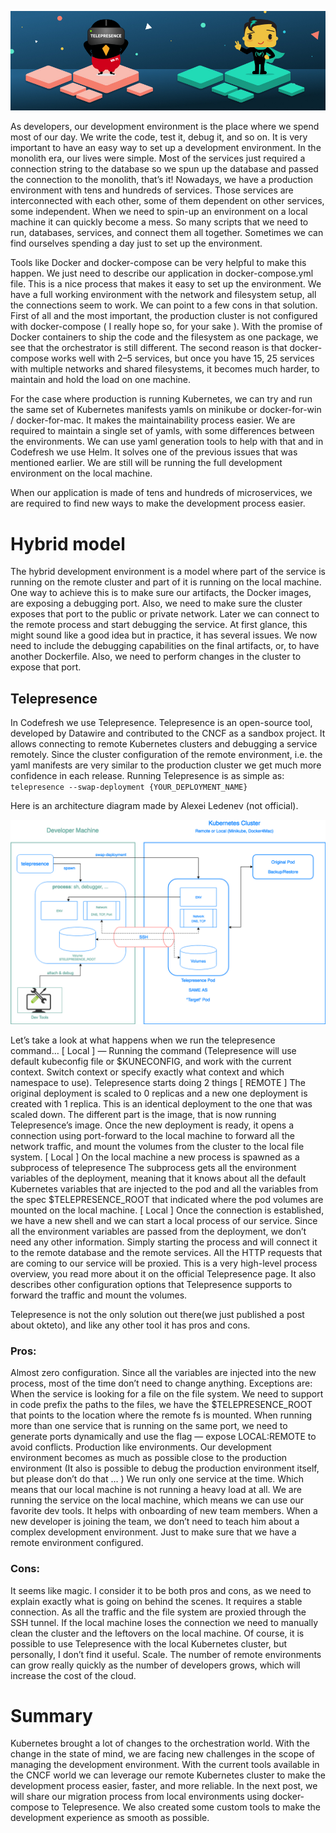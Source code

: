 ![cover](imgs/cover.png)

As developers, our development environment is the place where we spend most of our day. We write the code, test it, debug it, and so on. It is very important to have an easy way to set up a development environment. In the monolith era, our lives were simple. Most of the services just required a connection string to the database so we spun up the database and passed the connection to the monolith, that’s it!
Nowadays, we have a production environment with tens and hundreds of services. Those services are interconnected with each other, some of them dependent on other services, some independent. When we need to spin-up an environment on a local machine it can quickly become a mess. So many scripts that we need to run, databases, services, and connect them all together. Sometimes we can find ourselves spending a day just to set up the environment.

Tools like Docker and docker-compose can be very helpful to make this happen. We just need to describe our application in docker-compose.yml file. This is a nice process that makes it easy to set up the environment. We have a full working environment with the network and filesystem setup, all the connections seem to work. We can point to a few cons in that solution. First of all and the most important, the production cluster is not configured with docker-compose ( I really hope so, for your sake ). With the promise of Docker containers to ship the code and the filesystem as one package, we see that the orchestrator is still different. The second reason is that docker-compose works well with 2–5 services, but once you have 15, 25 services with multiple networks and shared filesystems, it becomes much harder, to maintain and hold the load on one machine.

For the case where production is running Kubernetes, we can try and run the same set of Kubernetes manifests yamls on minikube or docker-for-win / docker-for-mac. It makes the maintainability process easier. We are required to maintain a single set of yamls, with some differences between the environments. We can use yaml generation tools to help with that and in Codefresh we use Helm. It solves one of the previous issues that was mentioned earlier. We are still will be running the full development environment on the local machine.

When our application is made of tens and hundreds of microservices, we are required to find new ways to make the development process easier.

# Hybrid model

The hybrid development environment is a model where part of the service is running on the remote cluster and part of it is running on the local machine.
One way to achieve this is to make sure our artifacts, the Docker images, are exposing a debugging port. Also, we need to make sure the cluster exposes that port to the public or private network. Later we can connect to the remote process and start debugging the service. At first glance, this might sound like a good idea but in practice, it has several issues. We now need to include the debugging capabilities on the final artifacts, or, to have another Dockerfile. Also, we need to perform changes in the cluster to expose that port.

## Telepresence

In Codefresh we use Telepresence.
Telepresence is an open-source tool, developed by Datawire and contributed to the CNCF as a sandbox project. It allows connecting to remote Kubernetes clusters and debugging a service remotely. Since the cluster configuration of the remote environment, i.e. the yaml manifests are very similar to the production cluster we get much more confidence in each release.
Running Telepresence is as simple as:  
`telepresence --swap-deployment {YOUR_DEPLOYMENT_NAME}`

Here is an architecture diagram made by Alexei Ledenev (not official).

![cover](imgs/diagram.png)

Let’s take a look at what happens when we run the telepresence command…
[ Local ] — Running the command (Telepresence will use default kubeconfig file or $KUNECONFIG, and work with the current context. Switch context or specify exactly what context and which namespace to use). Telepresence starts doing 2 things
[ REMOTE ] The original deployment is scaled to 0 replicas and a new one deployment is created with 1 replica. This is an identical deployment to the one that was scaled down. The different part is the image, that is now running Telepresence’s image. Once the new deployment is ready, it opens a connection using port-forward to the local machine to forward all the network traffic, and mount the volumes from the cluster to the local file system.
[ Local ] On the local machine a new process is spawned as a subprocess of telepresence
The subprocess gets all the environment variables of the deployment, meaning that it knows about all the default Kubernetes variables that are injected to the pod and all the variables from the spec
$TELEPRESENCE_ROOT that indicated where the pod volumes are mounted on the local machine.
[ Local ] Once the connection is established, we have a new shell and we can start a local process of our service. Since all the environment variables are passed from the deployment, we don’t need any other information. Simply starting the process and will connect it to the remote database and the remote services. All the HTTP requests that are coming to our service will be proxied.
This is a very high-level process overview, you read more about it on the official Telepresence page. It also describes other configuration options that Telepresence supports to forward the traffic and mount the volumes.

Telepresence is not the only solution out there(we just published a post about okteto), and like any other tool it has pros and cons.

### Pros:

Almost zero configuration. Since all the variables are injected into the new process, most of the time don’t need to change anything.
Exceptions are:
When the service is looking for a file on the file system. We need to support in code prefix the paths to the files, we have the $TELEPRESENCE_ROOT that points to the location where the remote fs is mounted.
When running more than one service that is running on the same port, we need to generate ports dynamically and use the flag — expose LOCAL:REMOTE to avoid conflicts.
Production like environments. Our development environment becomes as much as possible close to the production environment (It also is possible to debug the production environment itself, but please don’t do that … )
We run only one service at the time. Which means that our local machine is not running a heavy load at all.
We are running the service on the local machine, which means we can use our favorite dev tools.
It helps with onboarding of new team members. When a new developer is joining the team, we don’t need to teach him about a complex development environment. Just to make sure that we have a remote environment configured.

### Cons:
It seems like magic. I consider it to be both pros and cons, as we need to explain exactly what is going on behind the scenes.
It requires a stable connection. As all the traffic and the file system are proxied through the SSH tunnel. If the local machine loses the connection we need to manually clean the cluster and the leftovers on the local machine. Of course, it is possible to use Telepresence with the local Kubernetes cluster, but personally, I don’t find it useful.
Scale. The number of remote environments can grow really quickly as the number of developers grows, which will increase the cost of the cloud.

# Summary
Kubernetes brought a lot of changes to the orchestration world. With the change in the state of mind, we are facing new challenges in the scope of managing the development environment. With the current tools available in the CNCF world we can leverage our remote Kubernetes cluster to make the development process easier, faster, and more reliable. In the next post, we will share our migration process from local environments using docker-compose to Telepresence. We also created some custom tools to make the development experience as smooth as possible.